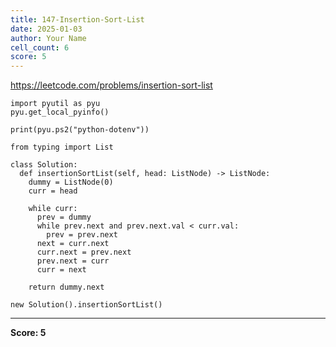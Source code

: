 ```yaml
---
title: 147-Insertion-Sort-List
date: 2025-01-03
author: Your Name
cell_count: 6
score: 5
---
```


https://leetcode.com/problems/insertion-sort-list


```
import pyutil as pyu
pyu.get_local_pyinfo()
```


```
print(pyu.ps2("python-dotenv"))
```


```
from typing import List
```


```
class Solution:
  def insertionSortList(self, head: ListNode) -> ListNode:
    dummy = ListNode(0)
    curr = head

    while curr:
      prev = dummy
      while prev.next and prev.next.val < curr.val:
        prev = prev.next
      next = curr.next
      curr.next = prev.next
      prev.next = curr
      curr = next

    return dummy.next
```


```
new Solution().insertionSortList()
```


---
**Score: 5**